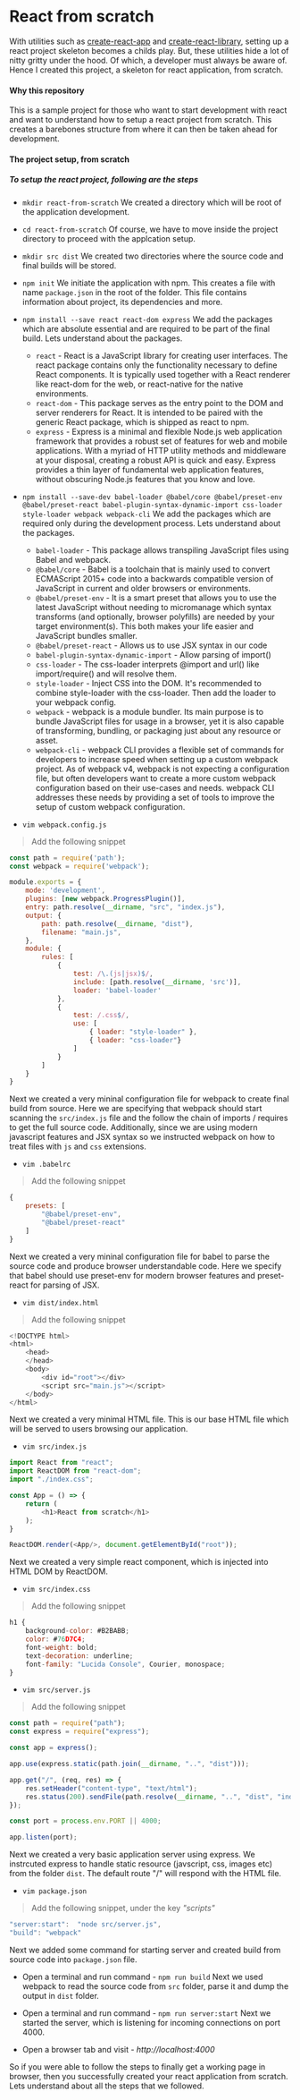 # React from scratch

With utilities such as [create-react-app](https://npmjs.org/package/create-react-app) and [create-react-library](https://npmjs.org/package/create-react-library), setting up a react project skeleton becomes a childs play. But, these utilities hide a lot of nitty gritty under the hood. Of which, a developer must always be aware of. Hence I created this project, a skeleton for react application, from scratch.

#### Why this repository

This is a sample project for those who want to start development with react and want to understand how to setup a react project from scratch. This creates a barebones structure from where it can then be taken ahead for development.

#### The project setup, from scratch

##### To setup the react project, following are the steps


- `mkdir react-from-scratch`
We created a directory which will be root of the application development.

- `cd react-from-scratch`
Of course, we have to move inside the project directory to proceed with the applcation setup.

- `mkdir src dist`
We created two directories where the source code and final builds will be stored.

- `npm init`
We initiate the application with npm. This creates a file with name `package.json` in the root of the folder. This file contains information about project, its dependencies and more.

- `npm install --save react react-dom express`
We add the packages which are absolute essential and are required to be part of the final build. Lets understand about the packages.
    + `react` - React is a JavaScript library for creating user interfaces. The react package contains only the functionality necessary to define React components. It is typically used together with a React renderer like react-dom for the web, or react-native for the native environments.
    + `react-dom` - This package serves as the entry point to the DOM and server renderers for React. It is intended to be paired with the generic React package, which is shipped as react to npm.
    + `express` - Express is a minimal and flexible Node.js web application framework that provides a robust set of features for web and mobile applications. With a myriad of HTTP utility methods and middleware at your disposal, creating a robust API is quick and easy. Express provides a thin layer of fundamental web application features, without obscuring Node.js features that you know and love.
- `npm install --save-dev babel-loader @babel/core @babel/preset-env @babel/preset-react babel-plugin-syntax-dynamic-import css-loader style-loader webpack webpack-cli`
We add the packages which are required only during the development process. Lets understand about the packages.
    + `babel-loader` - This package allows transpiling JavaScript files using Babel and webpack.
    + `@babel/core` - Babel is a toolchain that is mainly used to convert ECMAScript 2015+ code into a backwards compatible version of JavaScript in current and older browsers or environments. 
    + `@babel/preset-env` - It is a smart preset that allows you to use the latest JavaScript without     needing to micromanage which syntax transforms (and optionally, browser polyfills) are needed by your target environment(s). This both makes your life easier and JavaScript bundles smaller.
    + `@babel/preset-react` - Allows us to use JSX syntax in our code
    + `babel-plugin-syntax-dynamic-import` - Allow parsing of import()
    + `css-loader` - The css-loader interprets @import and url() like import/require() and will resolve them.
    + `style-loader` - Inject CSS into the DOM. It's recommended to combine style-loader with the css-loader. Then add the loader to your webpack config.
    + `webpack` - webpack is a module bundler. Its main purpose is to bundle JavaScript files for usage in a browser, yet it is also capable of transforming, bundling, or packaging just about any resource or asset.
    + `webpack-cli` - webpack CLI provides a flexible set of commands for developers to increase speed when setting up a custom webpack project. As of webpack v4, webpack is not expecting a configuration file, but often developers want to create a more custom webpack configuration based on their use-cases and needs. webpack CLI addresses these needs by providing a set of tools to improve the setup of custom webpack configuration.

- `vim webpack.config.js`
> Add the following snippet
```javascript
const path = require('path');
const webpack = require('webpack');

module.exports = {
    mode: 'development',
    plugins: [new webpack.ProgressPlugin()],
    entry: path.resolve(__dirname, "src", "index.js"),
    output: {
        path: path.resolve(__dirname, "dist"),
        filename: "main.js",
    },
    module: {
        rules: [
            {
                test: /\.(js|jsx)$/,
                include: [path.resolve(__dirname, 'src')],
                loader: 'babel-loader'
            },
            {
                test: /.css$/,
                use: [
                    { loader: "style-loader" },
                    { loader: "css-loader"}
                ]
            }
        ]
    }
}
```
Next we created a very mininal configuration file for webpack to create final build from source. Here we are specifying that webpack should start scanning the `src/index.js` file and the follow the chain of imports / requires to get the full source code. Additionally, since we are using modern javascript features and JSX syntax so we instructed webpack on how to treat files with `js` and `css` extensions.

- `vim .babelrc`
> Add the following snippet
```javascript
{
    presets: [
        "@babel/preset-env",
        "@babel/preset-react"
    ]
}
```
Next we created a very mininal configuration file for babel to parse the source code and produce browser understandable code. Here  we specify that babel should use preset-env for modern browser features and preset-react for parsing of JSX.

- `vim dist/index.html`
> Add the following snippet
```javascript
<!DOCTYPE html>
<html>
    <head>
    </head>
    <body>
        <div id="root"></div>
        <script src="main.js"></script>
    </body>
</html>
```
Next we created a very minimal HTML file. This is our base HTML file which will be served to users browsing our application.

- `vim src/index.js`
```javascript
import React from "react";
import ReactDOM from "react-dom";
import "./index.css";

const App = () => {
    return (
        <h1>React from scratch</h1>
    );
}

ReactDOM.render(<App/>, document.getElementById("root"));
```
Next we created a very simple react component, which is injected into HTML DOM by ReactDOM.

- `vim src/index.css`
> Add the following snippet
```javascript
h1 {
    background-color: #B2BABB;
    color: #76D7C4;
    font-weight: bold;
    text-decoration: underline;
    font-family: "Lucida Console", Courier, monospace;
}
```
- `vim src/server.js`
> Add the following snippet
```javascript
const path = require("path");
const express = require("express");

const app = express();

app.use(express.static(path.join(__dirname, "..", "dist")));

app.get("/", (req, res) => {
    res.setHeader("content-type", "text/html");
    res.status(200).sendFile(path.resolve(__dirname, "..", "dist", "index.html"));
});

const port = process.env.PORT || 4000;

app.listen(port);
```
Next we created a very basic application server using express. We instrcuted express to handle static resource (javscript, css, images etc) from the folder `dist`. The default route "/" will respond with the HTML file.

- `vim package.json`
> Add the following snippet, under the key _"scripts"_
```javascript
"server:start":  "node src/server.js",
"build": "webpack"
```
Next we added some command for starting server and created build from source code into `package.json` file.

- Open a terminal and run command - `npm run build`
Next we used webpack to read the source code from `src` folder, parse it and dump the output in `dist` folder.

- Open a terminal and run command - `npm run server:start`
Next we started the server, which is listening for incoming connections on port 4000.

- Open a browser tab and visit - _http://localhost:4000_


So if you were able to follow the steps to finally get a working page in browser, then you successfully created your react application from scratch. Lets understand about all the steps that we followed.

